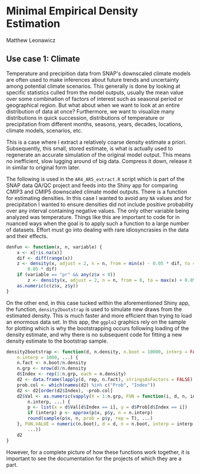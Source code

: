 # Minimal Empirical Density Estimation
Matthew Leonawicz  




## Use case 1: Climate
Temperature and precipition data from SNAP's downscaled climate models are often used to make inferences about future trends and uncertainty among potential climate scenarios.
This generally is done by looking at specific statistics culled from the model outputs, usually the mean value over some combination of factors of interest such as seasonal period or geographical region.
But what about when we want to look at an entire distribution of data at once?
Furthermore, we want to visualize many distributions in quick succession, distributions of temperature or precipitation from different months, seasons, years, decades, locations, climate models, scenarios, etc.

This is a case where I extract a relatively coarse density estimate a priori.
Subsequently, this small, stored estimate, is what is actually used to regenerate an accurate simulation of the original model output.
This means no inefficient, slow lugging around of big data.
Compress it down, release it in similar to original form later.

The following is used in the `AR4_AR5_extract.R` script which is part of the SNAP data QA/QC project and feeds into the Shiny app for comparing CMIP3 and CMIP5 downscaled climate model outputs.
There is a function for estimating densities.
In this case I wanted to avoid any `NA` values and for precipitation I wanted to ensure densities did not include positive probability over any interval containing negative values.
The only other variable being analyzed was temperature.
Things like this are important to code for in nuanced ways when the goal is to apply such a function to a large number of datasets.
Effort must go into dealing with rare idiosyncrasies in the data and their effects.


```r
denFun <- function(x, n, variable) {
    x <- x[!is.na(x)]
    dif <- diff(range(x))
    z <- density(x, adjust = 2, n = n, from = min(x) - 0.05 * dif, to = max(x) + 
        0.05 * dif)
    if (variable == "pr" && any(z$x < 0)) 
        z <- density(x, adjust = 2, n = n, from = 0, to = max(x) + 0.05 * dif)
    as.numeric(c(z$x, z$y))
}
```

On the other end, in this case tucked within the aforementioned Shiny app, the function, `density2bootstrap` is used to simulate new draws from the estimated density.
This is much faster and more efficient than trying to load an enormous data set.
In this app, the `ggplo2` graphics rely on the sample for plotting which is why the bootstrapping occurs following loading of the density estimate,
and why there is no subsequent code for fitting a new density estimate to the bootstrap sample.


```r
density2bootstrap <- function(d, n.density, n.boot = 10000, interp = FALSE, 
    n.interp = 1000, ...) {
    n.fact <- n.boot/n.density
    n.grp <- nrow(d)/n.density
    d$Index <- rep(1:n.grp, each = n.density)
    d2 <- data.frame(lapply(d, rep, n.fact), stringsAsFactors = FALSE)
    prob.col <- which(names(d2) %in% c("Prob", "Index"))
    d2 <- d2[order(d2$Index), -prob.col]
    d2$Val <- as.numeric(vapply(X = 1:n.grp, FUN = function(i, d, n, interp, 
        n.interp, ...) {
        p <- list(x = d$Val[d$Index == i], y = d$Prob[d$Index == i])
        if (interp) p <- approx(p$x, p$y, n = n.interp)
        round(sample(p$x, n, prob = p$y, rep = T), ...)
    }, FUN.VALUE = numeric(n.boot), d = d, n = n.boot, interp = interp, n.interp = n.interp, 
        ...))
    d2
}
```

However, for a complete picture of how these functions work together, it is important to see the documentation for the projects of which they are a part.
